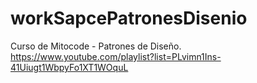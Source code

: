 # workSapcePatronesDisenio
Curso de Mitocode - Patrones de Diseño. https://www.youtube.com/playlist?list=PLvimn1Ins-41Uiugt1WbpyFo1XT1WOquL
